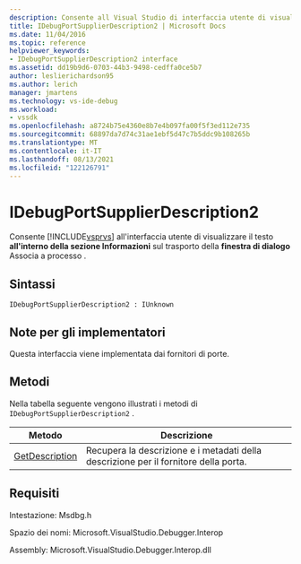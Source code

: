 ```yaml
---
description: Consente all Visual Studio di interfaccia utente di visualizzare il testo all'interno della sezione Informazioni sul trasporto della finestra di dialogo Associa a processo .
title: IDebugPortSupplierDescription2 | Microsoft Docs
ms.date: 11/04/2016
ms.topic: reference
helpviewer_keywords:
- IDebugPortSupplierDescription2 interface
ms.assetid: dd19b9d6-0703-44b3-9498-cedffa0ce5b7
author: leslierichardson95
ms.author: lerich
manager: jmartens
ms.technology: vs-ide-debug
ms.workload:
- vssdk
ms.openlocfilehash: a8724b75e4360e8b7e4b097fa00f5f3ed112e735
ms.sourcegitcommit: 68897da7d74c31ae1ebf5d47c7b5ddc9b108265b
ms.translationtype: MT
ms.contentlocale: it-IT
ms.lasthandoff: 08/13/2021
ms.locfileid: "122126791"
---
```

# <a name="idebugportsupplierdescription2"></a>IDebugPortSupplierDescription2
Consente [!INCLUDE[vsprvs](../../../code-quality/includes/vsprvs_md.md)] all'interfaccia utente di visualizzare il testo **all'interno della sezione Informazioni** sul trasporto della **finestra di dialogo** Associa a processo .

## <a name="syntax"></a>Sintassi

```
IDebugPortSupplierDescription2 : IUnknown
```

## <a name="notes-for-implementers"></a>Note per gli implementatori
 Questa interfaccia viene implementata dai fornitori di porte.

## <a name="methods"></a>Metodi
 Nella tabella seguente vengono illustrati i metodi di `IDebugPortSupplierDescription2` .

|Metodo|Descrizione|
|------------|-----------------|
|[GetDescription](../../../extensibility/debugger/reference/idebugportsupplierdescription2-getdescription.md)|Recupera la descrizione e i metadati della descrizione per il fornitore della porta.|

## <a name="requirements"></a>Requisiti
 Intestazione: Msdbg.h

 Spazio dei nomi: Microsoft.VisualStudio.Debugger.Interop

 Assembly: Microsoft.VisualStudio.Debugger.Interop.dll
